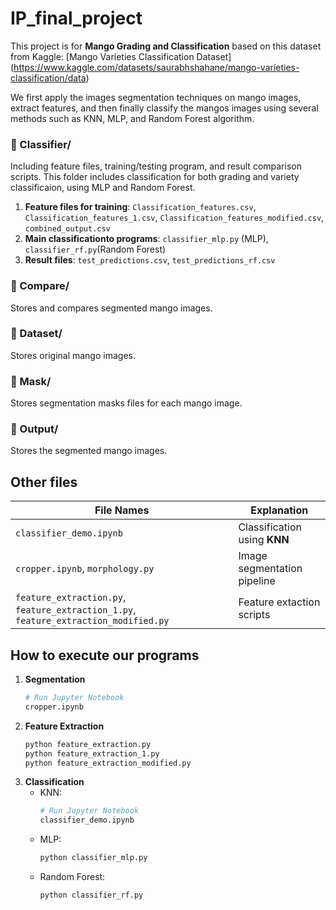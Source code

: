 # IP_final_project

This project is for **Mango Grading and Classification** based on this dataset from Kaggle: 
[Mango Varieties Classification Dataset] (https://www.kaggle.com/datasets/saurabhshahane/mango-varieties-classification/data)

We first apply the images segmentation techniques on mango images, extract features, and then finally classify the mangos images using several methods such as KNN, MLP, and Random Forest algorithm.

### 🔹 Classifier/
Including feature files, training/testing program, and result comparison scripts. 
This folder includes classification for both grading and variety classificaion, using MLP and Random Forest.

1. **Feature files for training**: `Classification_features.csv`, `Classification_features_1.csv`, `Classification_features_modified.csv`, `combined_output.csv`
2. **Main classificationto programs**: 
`classifier_mlp.py` (MLP), `classifier_rf.py`(Random Forest)
3. **Result files**: 
`test_predictions.csv`, `test_predictions_rf.csv`

### 🔹 Compare/
Stores and compares segmented mango images.

### 🔹 Dataset/
Stores original mango images.

### 🔹 Mask/
Stores segmentation masks files for each mango image.

### 🔹 Output/
Stores the segmented mango images.

## Other files

| File Names | Explanation |
|------|------|
| `classifier_demo.ipynb` | Classification using **KNN** |
| `cropper.ipynb`, `morphology.py` | Image segmentation pipeline |
| `feature_extraction.py`, `feature_extraction_1.py`, `feature_extraction_modified.py` | Feature extaction scripts |

## How to execute our programs
1. **Segmentation**
    ```bash
    # Run Jupyter Notebook
    cropper.ipynb
    ```
2. **Feature Extraction**
    ```bash
    python feature_extraction.py
    python feature_extraction_1.py
    python feature_extraction_modified.py
    ```
3. **Classification**
    - KNN:
        ```bash
        # Run Jupyter Notebook
        classifier_demo.ipynb
        ```
    - MLP:
        ```bash
        python classifier_mlp.py
        ```
    - Random Forest:
        ```bash
        python classifier_rf.py
        ```